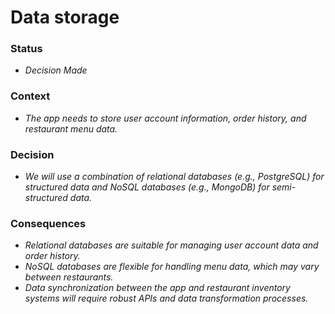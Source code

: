 # Data storage 
### Status
- *Decision Made*
### Context
- *The app needs to store user account information, order history, and restaurant menu data.*
### Decision
- *We will use a combination of relational databases (e.g., PostgreSQL) for structured data and NoSQL databases (e.g., MongoDB) for semi-structured data.*
### Consequences
- *Relational databases are suitable for managing user account data and order history.*
- *NoSQL databases are flexible for handling menu data, which may vary between restaurants.*
- *Data synchronization between the app and restaurant inventory systems will require robust APIs and data transformation processes.*
